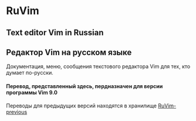# RuVim
## Text editor Vim in Russian
## Редактор Vim на русском языке
Документация, меню, сообщения текстового редактора Vim для тех, кто думает по-русски.

#### Перевод, представленный здесь, пердназначен для версии программы Vim __9.0__

Переводы для предыдущих версий находятся в хранилище [RuVim-previous](https://github.com/RestorerZ/RuVim-previous)




